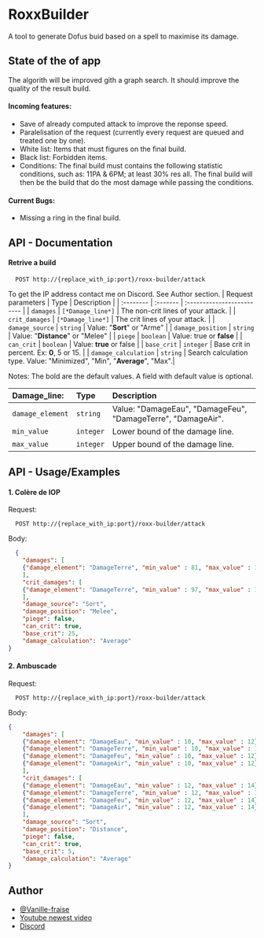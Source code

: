 # RoxxBuilder

A tool to generate Dofus buid based on a spell to maximise its damage.


## State of the of app

The algorith will be improved gith a graph search.
It should improve the quality of the result build.

#### Incoming features:
- Save of already computed attack to improve the reponse speed.
- Paralelisation of the request (currently every request are queued and treated one by one).
- White list: Items that must figures on the final build.
- Black list: Forbidden items.
- Conditions: The final build must contains the following statistic conditions, such as: 11PA & 6PM; at least 30% res all. The final build will then be the build that do the most damage while passing the conditions.

#### Current Bugs:
- Missing a ring in the final build.

## API - Documentation

#### Retrive a build

```http
  POST http://{replace_with_ip:port}/roxx-builder/attack
```
To get the IP address contact me on Discord. See Author section.
| Request parameters | Type     | Description                |
| :-------- | :------- | :------------------------- |
| `damages` | `[*Damage_line*]` | The non-crit lines of your attack. |
| `crit_damages` | `[*Damage_line*]` | The crit lines of your attack. |
| `damage_source` | `string` | Value: "**Sort**" or "Arme" |
| `damage_position` | `string` | Value: "**Distance**" or "Melee" |
| `piege` | `boolean` | Value: true or **false** |
| `can_crit` | `boolean` | Value: **true** or false |
| `base_crit` | `integer` | Base crit in percent. Ex: **0**, 5 or 15. |
| `damage_calculation` | `string` | Search calculation type. Value: "Minimized", "Min", "**Average**", "Max".|

Notes: The bold are the default values. A field with default value is optional.

| **Damage_line:** | Type | Description |
| :-------- | :------- | :------------------------- |
| `damage_element` | `string` | Value: "DamageEau", "DamageFeu", "DamageTerre", "DamageAir".|
| `min_value` | `integer` | Lower bound of the damage line. |
| `max_value` | `integer` | Upper bound of the damage line. |

## API - Usage/Examples
#### 1. Colère de IOP
Request:
```http
  POST http://{replace_with_ip:port}/roxx-builder/attack
```
Body:
```json
  {
    "damages": [
    {"damage_element": "DamageTerre", "min_value" : 81, "max_value" : 100},
    ],
    "crit_damages": [
    {"damage_element": "DamageTerre", "min_value" : 97, "max_value" : 120},
    ],
    "damage_source": "Sort",
    "damage_position": "Melee",
    "piege": false,
    "can_crit": true,
    "base_crit": 25,
    "damage_calculation": "Average"
}
```
#### 2. Ambuscade
Request:
```http
  POST http://{replace_with_ip:port}/roxx-builder/attack
```
Body:
```json
{
    "damages": [
    {"damage_element": "DamageEau", "min_value" : 10, "max_value" : 12},
    {"damage_element": "DamageTerre", "min_value" : 10, "max_value" : 12},
    {"damage_element": "DamageFeu", "min_value" : 10, "max_value" : 12},
    {"damage_element": "DamageAir", "min_value" : 10, "max_value" : 12}
    ],
    "crit_damages": [
    {"damage_element": "DamageEau", "min_value" : 12, "max_value" : 14},
    {"damage_element": "DamageTerre", "min_value" : 12, "max_value" : 14},
    {"damage_element": "DamageFeu", "min_value" : 12, "max_value" : 14},
    {"damage_element": "DamageAir", "min_value" : 12, "max_value" : 14}
    ],
    "damage_source": "Sort",
    "damage_position": "Distance",
    "piege": false,
    "can_crit": true,
    "base_crit": 5,
    "damage_calculation": "Average"
}
```



## Author

- [@Vanille-fraise](https://github.com/Vanille-fraise/)
- [Youtube newest video](https://www.youtube.com/watch?v=-dAHVCplywU&ab_channel=SuccessFull)
- [Discord](discordapp.com/users/pyjamas_sacre)

